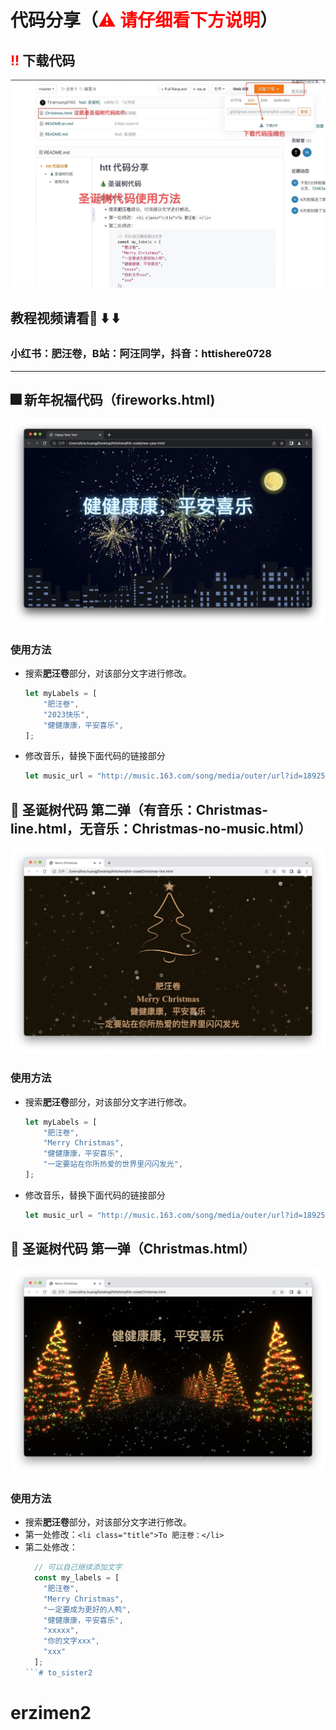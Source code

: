 # 代码分享（<strong style="color:red;">⚠️ 请仔细看下方说明</strong>）

## <strong style="color:red;">!!</strong> 下载代码
![点击右上角下载代码压缩包](WechatIMG397.jpeg)

## 教程视频请看👀 ⬇️ ⬇️
### 小红书：肥汪卷，B站：阿汪同学，抖音：httishere0728
---

## 🎆 新年祝福代码（fireworks.html)
![新年祝福](f.png)

### 使用方法

- 搜索**肥汪卷**部分，对该部分文字进行修改。
  ```js
  let myLabels = [
      "肥汪卷",
      "2023快乐",
      "健健康康，平安喜乐",
  ];
  ```
- 修改音乐，替换下面代码的链接部分
  ```js
  let music_url = "http://music.163.com/song/media/outer/url?id=1892513656.mp3";
  ```

## 🎄 圣诞树代码 第二弹（有音乐：Christmas-line.html，无音乐：Christmas-no-music.html）

![圣诞树代码 第二弹](c-2.png)

### 使用方法

- 搜索**肥汪卷**部分，对该部分文字进行修改。
  ```js
  let myLabels = [
      "肥汪卷",
      "Merry Christmas",
      "健健康康，平安喜乐",
      "一定要站在你所热爱的世界里闪闪发光",
  ];
  ```
- 修改音乐，替换下面代码的链接部分
  ```js
  let music_url = "http://music.163.com/song/media/outer/url?id=1892513656.mp3";
  ```
## 🎄 圣诞树代码 第一弹（Christmas.html）

![圣诞树代码 第一弹](c-1.png)
### 使用方法

- 搜索**肥汪卷**部分，对该部分文字进行修改。
- 第一处修改：`<li class="title">To 肥汪卷：</li>`
- 第二处修改：
    ```js
      // 可以自己继续添加文字
      const my_labels = [
        "肥汪卷",
        "Merry Christmas",
        "一定要成为更好的人鸭",
        "健健康康，平安喜乐",
        "xxxxx",
        "你的文字xxx",
        "xxx"
      ];
    ```# to_sister2
# erzimen2
